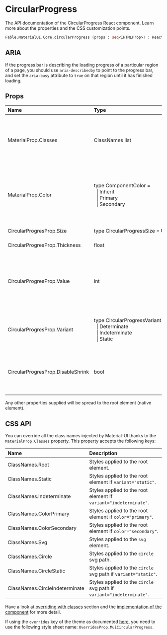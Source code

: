 # CircularProgress

<p class="description">The API documentation of the CircularProgress React component. Learn more about the properties and the CSS customization points.</p>

```fsharp
Fable.MaterialUI.Core.circularProgress (props : seq<IHTMLProp>) : ReactElement
```

## ARIA

If the progress bar is describing the loading progress of a particular region of a page,
you should use `aria-describedby` to point to the progress bar, and set the `aria-busy`
attribute to `true` on that region until it has finished loading.

## Props

| Name | Type | Default | Description |
|:-----|:-----|:--------|:------------|
| <span class="prop-name">MaterialProp.Classes</span> | <span class="prop-type">ClassNames list</span> |   | Override or extend the styles applied to the component.  See CSS API below for more details.  |
| <span class="prop-name">MaterialProp.Color</span> | <span class="prop-type">type&nbsp;ComponentColor&nbsp;=<br>&nbsp;&nbsp;&#124;&nbsp;Inherit<br>&nbsp;&nbsp;&#124;&nbsp;Primary<br>&nbsp;&nbsp;&#124;&nbsp;Secondary<br></span> | <span class="prop-default">ComponentColor.Primary</span> | The color of the component. It supports those theme colors that make sense for this component. |
| <span class="prop-name">CircularProgresProp.Size</span> | <span class="prop-type">type&nbsp;CircularProgressSize&nbsp;=&nbsp;U2&lt;int,&nbsp;string&gt;</span> | <span class="prop-default">40</span> | The size of the circle. |
| <span class="prop-name">CircularProgresProp.Thickness</span> | <span class="prop-type">float</span> | <span class="prop-default">3.6</span> | The thickness of the circle. |
| <span class="prop-name">CircularProgresProp.Value</span> | <span class="prop-type">int</span> | <span class="prop-default">0</span> | The value of the progress indicator for the determinate and static variants. Value between 0 and 100. |
| <span class="prop-name">CircularProgresProp.Variant</span> | <span class="prop-type">type&nbsp;CircularProgressVariant&nbsp;=<br>&nbsp;&nbsp;&#124;&nbsp;Determinate<br>&nbsp;&nbsp;&#124;&nbsp;Indeterminate<br>&nbsp;&nbsp;&#124;&nbsp;Static<br></span> | <span class="prop-default">CircularProgressVariant.Indeterminate</span> | The variant to use. Use indeterminate when there is no progress value. |
| <span class="prop-name">CircularProgresProp.DisableShrink</span> | <span class="prop-type">bool</span> | <span class="prop-default">false</span> | If `true`, the shrink animation is disabled. This only works if variant is `indeterminate`. |

Any other properties supplied will be spread to the root element (native element).

## CSS API

You can override all the class names injected by Material-UI thanks to the `MaterialProp.Classes` property.
This property accepts the following keys:


| Name | Description |
|:-----|:------------|
| <span class="prop-name">ClassNames.Root</span> | Styles applied to the root element.
| <span class="prop-name">ClassNames.Static</span> | Styles applied to the root element if `variant="static"`.
| <span class="prop-name">ClassNames.Indeterminate</span> | Styles applied to the root element if `variant="indeterminate"`.
| <span class="prop-name">ClassNames.ColorPrimary</span> | Styles applied to the root element if `color="primary"`.
| <span class="prop-name">ClassNames.ColorSecondary</span> | Styles applied to the root element if `color="secondary"`.
| <span class="prop-name">ClassNames.Svg</span> | Styles applied to the `svg` element.
| <span class="prop-name">ClassNames.Circle</span> | Styles applied to the `circle` svg path.
| <span class="prop-name">ClassNames.CircleStatic</span> | Styles applied to the `circle` svg path if `variant="static"`.
| <span class="prop-name">ClassNames.CircleIndeterminate</span> | Styles applied to the `circle` svg path if `variant="indeterminate"`.

Have a look at [overriding with classes](#/customization/overrides) section
and the [implementation of the component](https://github.com/mui-org/material-ui/tree/master/packages/material-ui/src/CircularProgress/CircularProgress.js)
for more detail.

If using the `overrides` key of the theme as documented
[here](#/customization/themes),
you need to use the following style sheet name: `OverridesProp.MuiCircularProgress`.

<!--## Demos-->

<!--- [Progress](/demos/progress/)-->

